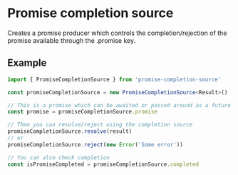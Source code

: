 # Promise completion source

Creates a promise producer which controls the completion/rejection of the promise available through the .promise key.

## Example

```ts
import { PromiseCompletionSource } from 'promise-completion-source'

const promiseCompletionSource = new PromiseCompletionSource<Result>()

// This is a promise which can be awaited or passed around as a future
const promise = promiseCompletionSource.promise

// Then you can resolve/reject using the completion source
promiseCompletionSource.resolve(result)
// or
promiseCompletionSource.reject(new Error('Some error'))

// You can also check completion
const isPromiseCompleted = promiseCompletionSource.completed
```
